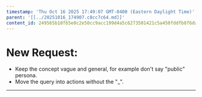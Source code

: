 ```yaml
---
timestamp: 'Thu Oct 16 2025 17:49:07 GMT-0400 (Eastern Daylight Time)'
parent: '[[../20251016_174907.c8cc7c64.md]]'
content_id: 249565b18fb5e0c2e50cc9acc199d4a5c6273501421c5a450fddfb8f6da02b0e
---
```


# New Request:

* Keep the concept vague and general, for example don't say "public" persona.
* Move the query into actions without the "\_".

***
